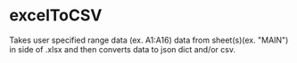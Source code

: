 # excelToCSV
Takes user specified range data (ex. A1:A16) data from sheet(s)(ex. "MAIN") in side of .xlsx and then converts data to json dict and/or csv.
